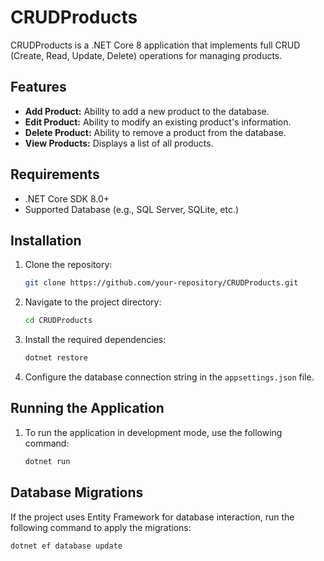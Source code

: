 # CRUDProducts

CRUDProducts is a .NET Core 8 application that implements full CRUD (Create, Read, Update, Delete) operations for managing products.

## Features

- **Add Product:** Ability to add a new product to the database.
- **Edit Product:** Ability to modify an existing product's information.
- **Delete Product:** Ability to remove a product from the database.
- **View Products:** Displays a list of all products.

## Requirements

- .NET Core SDK 8.0+
- Supported Database (e.g., SQL Server, SQLite, etc.)

## Installation

1. Clone the repository:

    ```bash
    git clone https://github.com/your-repository/CRUDProducts.git
    ```

2. Navigate to the project directory:

    ```bash
    cd CRUDProducts
    ```

3. Install the required dependencies:

    ```bash
    dotnet restore
    ```

4. Configure the database connection string in the `appsettings.json` file.

## Running the Application

1. To run the application in development mode, use the following command:

    ```bash
    dotnet run
    ```


## Database Migrations

If the project uses Entity Framework for database interaction, run the following command to apply the migrations:

```bash
dotnet ef database update
